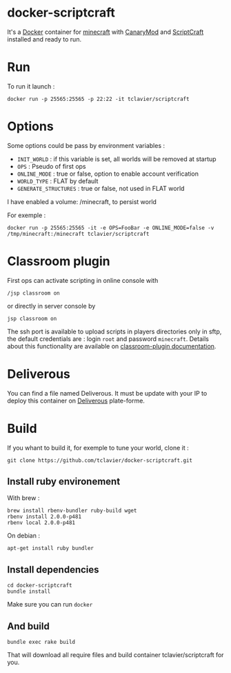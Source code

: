 # docker-scriptcraft

It's a [Docker](http://www.docker.com) container for [minecraft]() with
[CanaryMod](http://canarymod.net/) and [ScriptCraft](http://scriptcraftjs.org/)
installed and ready to run.

# Run

To run it launch :

    docker run -p 25565:25565 -p 22:22 -it tclavier/scriptcraft

# Options

Some options could be pass by environment variables :

* `INIT_WORLD` : if this variable is set, all worlds will be removed at startup
* `OPS` : Pseudo of first ops
* `ONLINE_MODE` : true or false, option to enable account verification
* `WORLD_TYPE` : FLAT by default
* `GENERATE_STRUCTURES` : true or false, not used in FLAT world

I have enabled a volume: /minecraft, to persist world

For exemple : 

    docker run -p 25565:25565 -it -e OPS=FooBar -e ONLINE_MODE=false -v /tmp/minecraft:/minecraft tclavier/scriptcraft

# Classroom plugin

First ops can activate scripting in online console with 

    /jsp classroom on

or directly in server console by 

    jsp classroom on 

The ssh port is available to upload scripts in players directories only in
sftp, the default credentials are : login `root` and password `minecraft`.
Details about this functionality are available on [classroom-plugin
documentation](https://github.com/walterhiggins/ScriptCraft/blob/master/docs/API-Reference.md#classroom-plugin).

# Deliverous

You can find a file named Deliverous. It must be update with your IP to deploy
this container on [Deliverous](http://deliverous.com) plate-forme.

# Build

If you whant to build it, for exemple to tune your world, clone it :

    git clone https://github.com/tclavier/docker-scriptcraft.git

## Install ruby environement

With brew :

    brew install rbenv-bundler ruby-build wget
    rbenv install 2.0.0-p481
    rbenv local 2.0.0-p481

On debian : 

    apt-get install ruby bundler
    
## Install dependencies

    cd docker-scriptcraft
    bundle install
    
Make sure you can run `docker`

## And build

    bundle exec rake build

That will download all require files and build container tclavier/scriptcraft for you. 

